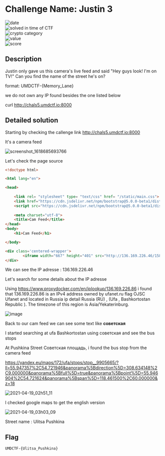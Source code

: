 # Challenge Name: Justin 3





![date](https://img.shields.io/badge/date-17.04.2021-brightgreen.svg)  
![solved in time of CTF](https://img.shields.io/badge/solved-in%20time%20of%20CTF-brightgreen.svg)   
![crypto category](https://img.shields.io/badge/category-OSINT-blueviolet.svg)   
![value](https://img.shields.io/badge/value-300-blue.svg)  
![score](https://img.shields.io/badge/score-6/10-ff69b4.svg)

## Description

Justin only gave us this camera's live feed and said "Hey guys look! I'm on TV!" Can you find the name of the street he's on?

format: UMDCTF-{Memory_Lane}

we do not own any IP found besides the one listed below

curl http://chals5.umdctf.io:8000


## Detailed solution

Starting by checking the callenge link http://chals5.umdctf.io:8000  

It's a camera feed 

![screenshot_1618685693766](https://user-images.githubusercontent.com/72421091/115174029-0009c900-a0b8-11eb-9e5a-203c2700ca87.jpg)  

Let's check the page source 
  
```html
<!doctype html>

<html lang="en">

<head>
    
    <link rel= "stylesheet" type= "text/css" href= "/static/main.css">
    <link href="https://cdn.jsdelivr.net/npm/bootstrap@5.0.0-beta1/dist/css/bootstrap.min.css" rel="stylesheet" integrity="sha384-giJF6kkoqNQ00vy+HMDP7azOuL0xtbfIcaT9wjKHr8RbDVddVHyTfAAsrekwKmP1" crossorigin="anonymous">
    <script src="https://cdn.jsdelivr.net/npm/bootstrap@5.0.0-beta1/dist/js/bootstrap.bundle.min.js" integrity="sha384-ygbV9kiqUc6oa4msXn9868pTtWMgiQaeYH7/t7LECLbyPA2x65Kgf80OJFdroafW" crossorigin="anonymous"></script>
    
    <meta charset="utf-8">
    <title>Cam Feed</title>
</head>
<body>
    <h1>Cam Feed</h1>

</body>

<div class='centered-wrapper'>
		<iframe width="667" height="401" src="http://136.169.226.46/1589793911/embed.html?token=4b3a553415b241089f9d8206c78ef975" title="Cam Feed" frameborder="0" allowfullscreen align="center"></iframe>
</div>
``` 

We can see the IP adresse : 136.169.226.46

Let's search for some details about the IP adresse 

Using https://www.proxydocker.com/en/iplookup/136.169.226.86 i found that 136.169.226.86 is an IPv4 address owned by ufanet.ru flag OJSC Ufanet and located in Russia ip detail Russia (RU) , (Ufa , Bashkortostan Republic ). The timezone of this region is Asia/Yekaterinburg.

![image](https://user-images.githubusercontent.com/72421091/115174493-df8e3e80-a0b8-11eb-85d9-46d95bb82306.png)

Back to our cam feed we can see some text like **советская** 

I started searching at ufa Bashkortostan using советская and see the bus stops 

At Pushkina Street Советская площадь, i found the bus stop from the camera feed 

https://yandex.eu/maps/172/ufa/stops/stop__9905665/?ll=55.947357%2C54.721946&panorama%5Bdirection%5D=308.634148%2C9.000000&panorama%5Bfull%5D=true&panorama%5Bpoint%5D=55.946904%2C54.721624&panorama%5Bspan%5D=118.461500%2C60.000000&z=18

![2021-04-19_02h51_11](https://user-images.githubusercontent.com/72421091/115175388-668fe680-a0ba-11eb-88ac-97aa99b5ec57.png)

I checked google maps to get the english version 

![2021-04-19_03h03_09](https://user-images.githubusercontent.com/72421091/115176067-d357b080-a0bb-11eb-9567-5fa073ec74be.png)

Street name : Ulitsa Pushkina 

## Flag

```
UMDCTF-{Ulitsa_Pushkina}
```









